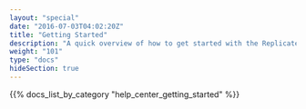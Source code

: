 ```yaml
---
layout: "special"
date: "2016-07-03T04:02:20Z"
title: "Getting Started"
description: "A quick overview of how to get started with the Replicated platform."
weight: "101"
type: "docs"
hideSection: true
---
```


{{% docs_list_by_category "help_center_getting_started" %}}
